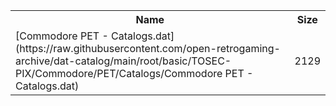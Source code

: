<table>
<tr><th>Name</th><th>Size</th></tr>
<tr><td>
[Commodore PET - Catalogs.dat](https://raw.githubusercontent.com/open-retrogaming-archive/dat-catalog/main/root/basic/TOSEC-PIX/Commodore/PET/Catalogs/Commodore PET - Catalogs.dat)
</td><td>2129</td></tr>
</table>
